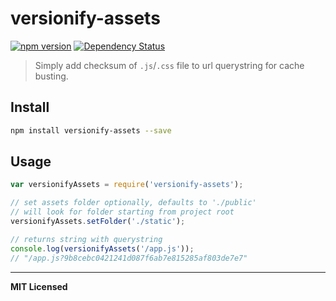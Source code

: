 # versionify-assets

[![npm version](http://badge.fury.io/js/versionify-assets.svg)](http://badge.fury.io/js/versionify-assets)
[![Dependency Status](http://david-dm.org/voronianski/versionify-assets.svg)](http://david-dm.org/voronianski/versionify-assets)
<!-- [![Download Count](http://img.shields.io/npm/dm/versionify-assets.svg?style=flat)](http://www.npmjs.com/package/versionify-assets) -->

> Simply add checksum of `.js`/`.css` file to url querystring for cache busting.

## Install

```bash
npm install versionify-assets --save
```

## Usage

```javascript
var versionifyAssets = require('versionify-assets');

// set assets folder optionally, defaults to './public'
// will look for folder starting from project root
versionifyAssets.setFolder('./static');

// returns string with querystring
console.log(versionifyAssets('/app.js'));
// "/app.js?9b8cebc0421241d087f6ab7e815285af803de7e7"
```

---

**MIT Licensed**
